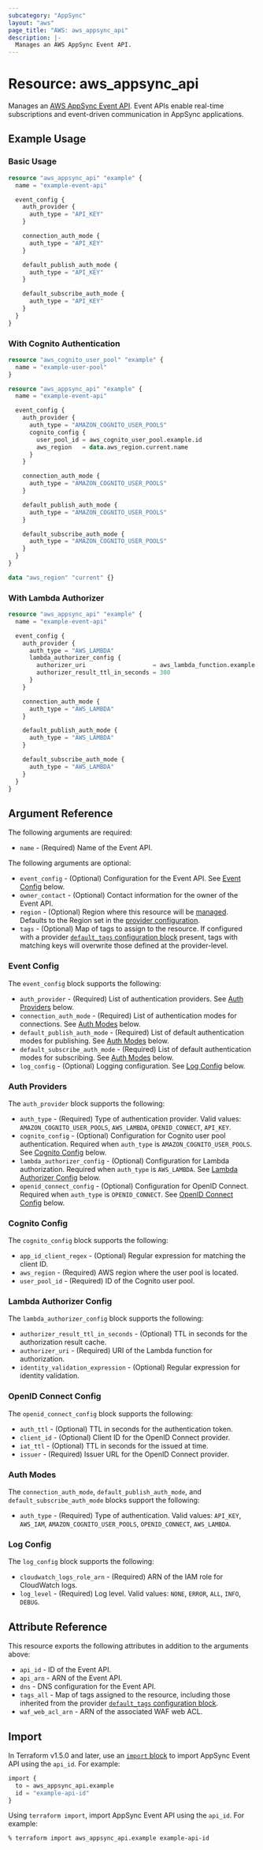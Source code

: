 ```yaml
---
subcategory: "AppSync"
layout: "aws"
page_title: "AWS: aws_appsync_api"
description: |-
  Manages an AWS AppSync Event API.
---
```


# Resource: aws_appsync_api

Manages an [AWS AppSync Event API](https://docs.aws.amazon.com/appsync/latest/eventapi/event-api-concepts.html#API). Event APIs enable real-time subscriptions and event-driven communication in AppSync applications.

## Example Usage

### Basic Usage

```terraform
resource "aws_appsync_api" "example" {
  name = "example-event-api"

  event_config {
    auth_provider {
      auth_type = "API_KEY"
    }

    connection_auth_mode {
      auth_type = "API_KEY"
    }

    default_publish_auth_mode {
      auth_type = "API_KEY"
    }

    default_subscribe_auth_mode {
      auth_type = "API_KEY"
    }
  }
}
```

### With Cognito Authentication

```terraform
resource "aws_cognito_user_pool" "example" {
  name = "example-user-pool"
}

resource "aws_appsync_api" "example" {
  name = "example-event-api"

  event_config {
    auth_provider {
      auth_type = "AMAZON_COGNITO_USER_POOLS"
      cognito_config {
        user_pool_id = aws_cognito_user_pool.example.id
        aws_region   = data.aws_region.current.name
      }
    }

    connection_auth_mode {
      auth_type = "AMAZON_COGNITO_USER_POOLS"
    }

    default_publish_auth_mode {
      auth_type = "AMAZON_COGNITO_USER_POOLS"
    }

    default_subscribe_auth_mode {
      auth_type = "AMAZON_COGNITO_USER_POOLS"
    }
  }
}

data "aws_region" "current" {}
```

### With Lambda Authorizer

```terraform
resource "aws_appsync_api" "example" {
  name = "example-event-api"

  event_config {
    auth_provider {
      auth_type = "AWS_LAMBDA"
      lambda_authorizer_config {
        authorizer_uri                   = aws_lambda_function.example.invoke_arn
        authorizer_result_ttl_in_seconds = 300
      }
    }

    connection_auth_mode {
      auth_type = "AWS_LAMBDA"
    }

    default_publish_auth_mode {
      auth_type = "AWS_LAMBDA"
    }

    default_subscribe_auth_mode {
      auth_type = "AWS_LAMBDA"
    }
  }
}
```

## Argument Reference

The following arguments are required:

* `name` - (Required) Name of the Event API.

The following arguments are optional:

* `event_config` - (Optional) Configuration for the Event API. See [Event Config](#event-config) below.
* `owner_contact` - (Optional) Contact information for the owner of the Event API.
* `region` - (Optional) Region where this resource will be [managed](https://docs.aws.amazon.com/general/latest/gr/rande.html#regional-endpoints). Defaults to the Region set in the [provider configuration](https://registry.terraform.io/providers/hashicorp/aws/latest/docs#aws-configuration-reference).
* `tags` - (Optional) Map of tags to assign to the resource. If configured with a provider [`default_tags` configuration block](https://registry.terraform.io/providers/hashicorp/aws/latest/docs#default_tags-configuration-block) present, tags with matching keys will overwrite those defined at the provider-level.

### Event Config

The `event_config` block supports the following:

* `auth_provider` - (Required) List of authentication providers. See [Auth Providers](#auth-providers) below.
* `connection_auth_mode` - (Required) List of authentication modes for connections. See [Auth Modes](#auth-modes) below.
* `default_publish_auth_mode` - (Required) List of default authentication modes for publishing. See [Auth Modes](#auth-modes) below.
* `default_subscribe_auth_mode` - (Required) List of default authentication modes for subscribing. See [Auth Modes](#auth-modes) below.
* `log_config` - (Optional) Logging configuration. See [Log Config](#log-config) below.

### Auth Providers

The `auth_provider` block supports the following:

* `auth_type` - (Required) Type of authentication provider. Valid values: `AMAZON_COGNITO_USER_POOLS`, `AWS_LAMBDA`, `OPENID_CONNECT`, `API_KEY`.
* `cognito_config` - (Optional) Configuration for Cognito user pool authentication. Required when `auth_type` is `AMAZON_COGNITO_USER_POOLS`. See [Cognito Config](#cognito-config) below.
* `lambda_authorizer_config` - (Optional) Configuration for Lambda authorization. Required when `auth_type` is `AWS_LAMBDA`. See [Lambda Authorizer Config](#lambda-authorizer-config) below.
* `openid_connect_config` - (Optional) Configuration for OpenID Connect. Required when `auth_type` is `OPENID_CONNECT`. See [OpenID Connect Config](#openid-connect-config) below.

### Cognito Config

The `cognito_config` block supports the following:

* `app_id_client_regex` - (Optional) Regular expression for matching the client ID.
* `aws_region` - (Required) AWS region where the user pool is located.
* `user_pool_id` - (Required) ID of the Cognito user pool.

### Lambda Authorizer Config

The `lambda_authorizer_config` block supports the following:

* `authorizer_result_ttl_in_seconds` - (Optional) TTL in seconds for the authorization result cache.
* `authorizer_uri` - (Required) URI of the Lambda function for authorization.
* `identity_validation_expression` - (Optional) Regular expression for identity validation.

### OpenID Connect Config

The `openid_connect_config` block supports the following:

* `auth_ttl` - (Optional) TTL in seconds for the authentication token.
* `client_id` - (Optional) Client ID for the OpenID Connect provider.
* `iat_ttl` - (Optional) TTL in seconds for the issued at time.
* `issuer` - (Required) Issuer URL for the OpenID Connect provider.

### Auth Modes

The `connection_auth_mode`, `default_publish_auth_mode`, and `default_subscribe_auth_mode` blocks support the following:

* `auth_type` - (Required) Type of authentication. Valid values: `API_KEY`, `AWS_IAM`, `AMAZON_COGNITO_USER_POOLS`, `OPENID_CONNECT`, `AWS_LAMBDA`.

### Log Config

The `log_config` block supports the following:

* `cloudwatch_logs_role_arn` - (Required) ARN of the IAM role for CloudWatch logs.
* `log_level` - (Required) Log level. Valid values: `NONE`, `ERROR`, `ALL`, `INFO`, `DEBUG`.

## Attribute Reference

This resource exports the following attributes in addition to the arguments above:

* `api_id` - ID of the Event API.
* `api_arn` - ARN of the Event API.
* `dns` - DNS configuration for the Event API.
* `tags_all` - Map of tags assigned to the resource, including those inherited from the provider [`default_tags` configuration block](https://registry.terraform.io/providers/hashicorp/aws/latest/docs#default_tags-configuration-block).
* `waf_web_acl_arn` - ARN of the associated WAF web ACL.

## Import

In Terraform v1.5.0 and later, use an [`import` block](https://developer.hashicorp.com/terraform/language/import) to import AppSync Event API using the `api_id`. For example:

```terraform
import {
  to = aws_appsync_api.example
  id = "example-api-id"
}
```

Using `terraform import`, import AppSync Event API using the `api_id`. For example:

```console
% terraform import aws_appsync_api.example example-api-id
```

